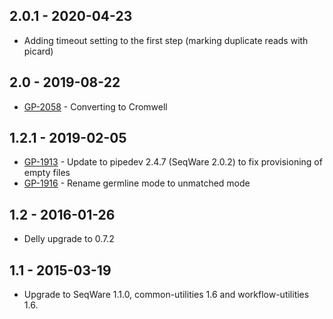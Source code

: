 ## 2.0.1 - 2020-04-23
- Adding timeout setting to the first step (marking duplicate reads with picard)
## 2.0   - 2019-08-22
- [GP-2058](https://jira.oicr.on.ca/browse/GP-2058) - Converting to Cromwell
## 1.2.1 - 2019-02-05
- [GP-1913](https://jira.oicr.on.ca/browse/GP-1913) - Update to pipedev 2.4.7 (SeqWare 2.0.2) to fix provisioning of empty files
- [GP-1916](https://jira.oicr.on.ca/browse/GP-1916) - Rename germline mode to unmatched mode
## 1.2 - 2016-01-26
- Delly upgrade to 0.7.2
## 1.1 - 2015-03-19
- Upgrade to SeqWare 1.1.0, common-utilities 1.6 and workflow-utilities 1.6.

